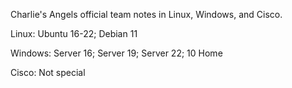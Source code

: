 Charlie's Angels official team notes in Linux, Windows, and Cisco.

Linux: Ubuntu 16-22; Debian 11

Windows: Server 16; Server 19; Server 22; 10 Home

Cisco: Not special
